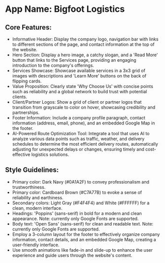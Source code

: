 # **App Name**: Bigfoot Logistics

## Core Features:

- Informative Header: Display the company logo, navigation bar with links to different sections of the page, and contact information at the top of the website.
- Hero Section: Display a hero image, a catchy slogan, and a 'Read More' button that links to the Services page, providing an engaging introduction to the company's offerings.
- Services Showcase: Showcase available services in a 3x3 grid of images with descriptions and 'Learn More' buttons on the back of flipping cards.
- Value Proposition: Clearly state 'Why Choose Us' with concise points such as reliability and a global network to build trust with potential clients.
- Client/Partner Logos: Show a grid of client or partner logos that transition from grayscale to color on hover, showcasing credibility and partnerships.
- Footer Information: Include a company profile paragraph, contact information (address, email, phone), and an embedded Google Map in the footer.
- AI-Powered Route Optimization Tool: Integrate a tool that uses AI to analyze various data points such as traffic, weather, and delivery schedules to determine the most efficient delivery routes, automatically adjusting for unexpected delays or changes, ensuring timely and cost-effective logistics solutions.

## Style Guidelines:

- Primary color: Dark Navy (#0A1A2F) to convey professionalism and trustworthiness.
- Primary color: Cardboard Brown (#C7A77B) to evoke a sense of reliability and earthiness.
- Secondary colors: Light Gray (#F4F4F4) and White (#FFFFFF) for a clean, modern interface.
- Headings: 'Poppins' (sans-serif) in bold for a modern and clean appearance. Note: currently only Google Fonts are supported.
- Body text: 'Open Sans' (sans-serif) for clean and readable text. Note: currently only Google Fonts are supported.
- Employ a 3-column layout for the footer to effectively organize company information, contact details, and an embedded Google Map, creating a user-friendly interface.
- Use smooth animations like fade-in and slide-up to enhance the user experience and guide users through the website's content.